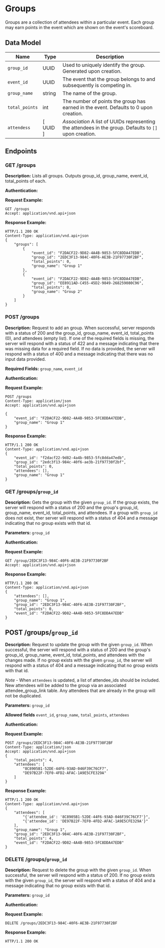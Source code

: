 # Groups

Groups are a collection of attendees within a particular event. Each group may earn points in the event which are shown on the event's scoreboard.

## Data Model

Name | Type  | Description 
---- | ---- | -----------
`group_id` | UUID | Used to uniquely identify the group. Generated upon creation.
`event_id` | UUID | The event that the group belongs to and subsequently is competing in.
`group_name` | string | The name of the group.
`total_points` | int | The number of points the group has earned in the event. Defaults to 0 upon creation.
`attendess` | [ UUID ] | *Association* A list of UUIDs representing the attendees in the group. Defaults to `[]` upon creation.

## Endpoints

### GET /groups

**Description:** Lists all groups. Outputs group_id, group_name, event_id, total_points of each.

**Authentication:**

**Request Example:**
```
GET /groups
Accept: application/vnd.api+json
```

**Response Example:**
```
HTTP/1.1 200 OK
Content-Type: application/vnd.api+json
{
    "groups": [
        {
            "event_id": "F2DACF22-9D82-4A4B-9853-5FC8DDA47EDB",
            "group_id": "2EDC3F13-984C-40F6-AE3B-21F97730F2BF",
            "total_points": 0,
            "group_name": "Group 1"
        },
        {
            "event_id": "F2DACF22-9D82-4A4B-9853-5FC8DDA47EDB",
            "group_id": "EE8911AD-C455-45D2-9849-268259080C96",
            "total_points": 0,
            "group_name": "Group 2"
        }
    ]
}
```

### POST /groups

**Description:** Request to add an group. When successful, server responds with a status of 200 and the group_id, group_name, event_id, total_points (0), and attendees (empty list). If one of the required fields is missing, the server will respond with a status of 422 and a message indicating that there was missing data for a required field. If no data is provided, the server will respond with a status of 400 and a message indicating that there was no input data provided. 

**Required Fields:** `group_name`, `event_id`

**Authentication:**

**Request Example:**
```
POST /groups
Content-Type: application/json
Accept: application/vnd.api+json

{
    "event_id": "F2DACF22-9D82-4A4B-9853-5FC8DDA47EDB",
    "group_name": "Group 1"
}
```

**Response Example:**
```
HTTP/1.1 200 OK
Content-Type: application/vnd.api+json
{
    "event_id": "f2dacf22-9d82-4a4b-9853-5fc8dda47edb",
    "group_id": "2edc3f13-984c-40f6-ae3b-21f97730f2bf",
    "total_points": 0,
    "attendees": [],
    "group_name": "Group 1"
}
```

### GET /groups/`group_id`

**Description:** Gets the group with the given `group_id`. If the group exists, the server will respond with a status of 200 and the group's group_id, group_name, event_id, total_points, and attendees. If a group with `group_id` does not exist, ther server will respond with a status of 404 and a message indicating that no group exists with that id.

**Parameters:** `group_id`

**Authentication:**

**Request Example:**
```
GET /group/2EDC3F13-984C-40F6-AE3B-21F97730F2BF
Accept: application/vnd.api+json
```

**Response Example:**
```
HTTP/1.1 200 OK
Content-Type: application/vnd.api+json
{
    "attendees": [],
    "group_name": "Group 1",
    "group_id": "2EDC3F13-984C-40F6-AE3B-21F97730F2BF",
    "total_points": 0,
    "event_id": "F2DACF22-9D82-4A4B-9853-5FC8DDA47EDB"
}
```

## POST /groups/`group_id`

**Description:** Request to update the group with the given `group_id`. When successful, the server will respond with a status of 200 and the group's group_id, group_name, event_id, total_points, and attendees with the changes made. If no group exists with the given `group_id`, the server will respond with a status of 404 and a message indicating that no group exists with that id. 

*Note* - When `attendees` is updated, a list of attendee_ids should be included. New attendees will be added to the group via an associated attendee_group_link table. Any attendees that are already in the group will not be duplicated.

**Parameters:** `group_id`

**Allowed fields** `event_id`, `group_name`, `total_points`, `attendees`

**Authentication:**

**Request Example:**
```
POST /groups/2EDC3F13-984C-40F6-AE3B-21F97730F2BF
Content-Type: application/json
Accept: application/vnd.api+json
{
    "total_points": 4,
    "attendees": [
        "8C8905B1-52DE-44F6-93AD-046F39C76CF7",
        "DE97B22F-7EF0-4FD2-AFAC-1A9E5CFE329A"
    ]
}
```

**Response Example:**
```
HTTP/1.1 200 OK
Content-Type: application/vnd.api+json
{
    "attendees": [
        "{'attendee_id': '8C8905B1-52DE-44F6-93AD-046F39C76CF7'}",
        "{'attendee_id': 'DE97B22F-7EF0-4FD2-AFAC-1A9E5CFE329A'}"
    ],
    "group_name": "Group 1",
    "group_id": "2EDC3F13-984C-40F6-AE3B-21F97730F2BF",
    "total_points": 4,
    "event_id": "F2DACF22-9D82-4A4B-9853-5FC8DDA47EDB"
}
```

### DELETE /groups/`group_id`

**Description:** Request to delete the group with the given `group_id`. When successful, the server will respond with a status of 200. If no group exists with the given `group_id`, the server will respond with a status of 404 and a message indicating that no group exists with that id. 

**Parameters:** `group_id`

**Authentication:**

**Request Example:**
```
DELETE /groups/2EDC3F13-984C-40F6-AE3B-21F97730F2BF
```

**Response Example:**
```
HTTP/1.1 200 OK
```
